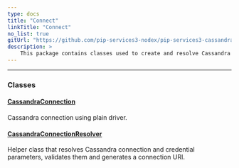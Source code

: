 ```yaml
---
type: docs
title: "Connect"
linkTitle: "Connect"
no_list: true
gitUrl: "https://github.com/pip-services3-nodex/pip-services3-cassandra-nodex"
description: >
    This package contains classes used to create and resolve Cassandra connections.
---
```

---

<div class="module-body"> 

### Classes

#### [CassandraConnection](сassandra_connection)
Cassandra connection using plain driver.


#### [CassandraConnectionResolver](сassandra_connection_resolver)
Helper class that resolves Cassandra connection and credential parameters, validates them and generates a connection URI.

</div>
